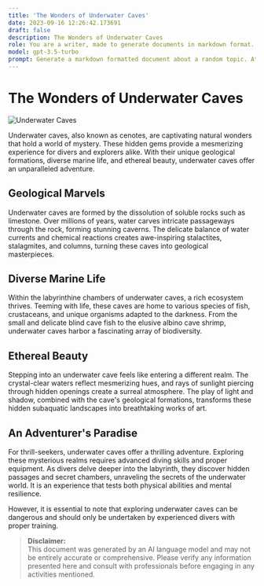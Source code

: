 ```yaml
---
title: 'The Wonders of Underwater Caves'
date: 2023-09-16 12:26:42.173691
draft: false
description: The Wonders of Underwater Caves
role: You are a writer, made to generate documents in markdown format. It is very important that all of the documents you generate are in valid markdown format.
model: gpt-3.5-turbo
prompt: Generate a markdown formatted document about a random topic. At the bottom, include a disclaimer explaining that the document was generated by you. The first line of the document should be the title. Make sure that the entire document is in proper markdown format, using a mix of various tags to make the document visually appealing.
---
```


# The Wonders of Underwater Caves

![Underwater Caves](https://images.unsplash.com/photo-1576702567039-50e3f9a9911b)

Underwater caves, also known as cenotes, are captivating natural wonders that hold a world of mystery. These hidden gems provide a mesmerizing experience for divers and explorers alike. With their unique geological formations, diverse marine life, and ethereal beauty, underwater caves offer an unparalleled adventure.

## Geological Marvels

Underwater caves are formed by the dissolution of soluble rocks such as limestone. Over millions of years, water carves intricate passageways through the rock, forming stunning caverns. The delicate balance of water currents and chemical reactions creates awe-inspiring stalactites, stalagmites, and columns, turning these caves into geological masterpieces.

## Diverse Marine Life

Within the labyrinthine chambers of underwater caves, a rich ecosystem thrives. Teeming with life, these caves are home to various species of fish, crustaceans, and unique organisms adapted to the darkness. From the small and delicate blind cave fish to the elusive albino cave shrimp, underwater caves harbor a fascinating array of biodiversity.

## Ethereal Beauty

Stepping into an underwater cave feels like entering a different realm. The crystal-clear waters reflect mesmerizing hues, and rays of sunlight piercing through hidden openings create a surreal atmosphere. The play of light and shadow, combined with the cave's geological formations, transforms these hidden subaquatic landscapes into breathtaking works of art.

## An Adventurer's Paradise

For thrill-seekers, underwater caves offer a thrilling adventure. Exploring these mysterious realms requires advanced diving skills and proper equipment. As divers delve deeper into the labyrinth, they discover hidden passages and secret chambers, unraveling the secrets of the underwater world. It is an experience that tests both physical abilities and mental resilience.

However, it is essential to note that exploring underwater caves can be dangerous and should only be undertaken by experienced divers with proper training.

> **Disclaimer:**  
> This document was generated by an AI language model and may not be entirely accurate or comprehensive. Please verify any information presented here and consult with professionals before engaging in any activities mentioned.